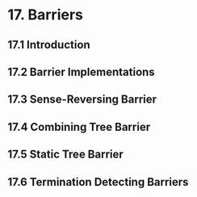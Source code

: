 # 17. Barriers
## 17.1 Introduction
## 17.2 Barrier Implementations
## 17.3 Sense-Reversing Barrier
## 17.4 Combining Tree Barrier
## 17.5 Static Tree Barrier
## 17.6 Termination Detecting Barriers